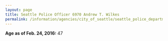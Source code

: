 ```yaml
---
layout: page
title: Seattle Police Officer 6970 Andrew T. Wilkes
permalink: /information/agencies/city_of_seattle/seattle_police_department/copbook/6970/
---
```


**Age as of Feb. 24, 2016:** 47
